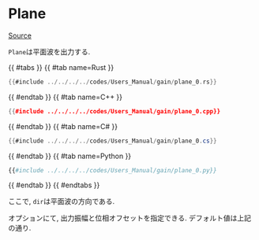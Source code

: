# Plane
[Source](https://github.com/shinolab/autd3-rs/blob/v30.0.1/autd3/src/datagram/gain/plane.rs)

`Plane`は平面波を出力する.

{{ #tabs }}
{{ #tab name=Rust }}
```rust
{{#include ../../../../codes/Users_Manual/gain/plane_0.rs}}
```
{{ #endtab }}
{{ #tab name=C++ }}
```cpp
{{#include ../../../../codes/Users_Manual/gain/plane_0.cpp}}
```
{{ #endtab }}
{{ #tab name=C# }}
```cs
{{#include ../../../../codes/Users_Manual/gain/plane_0.cs}}
```
{{ #endtab }}
{{ #tab name=Python }}
```python
{{#include ../../../../codes/Users_Manual/gain/plane_0.py}}
```
{{ #endtab }}
{{ #endtabs }}

ここで, `dir`は平面波の方向である.

オプションにて, 出力振幅と位相オフセットを指定できる.
デフォルト値は上記の通り.
